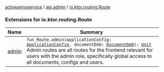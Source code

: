 [activeannoservice](../../index.md) / [api.admin](../index.md) / [io.ktor.routing.Route](./index.md)

### Extensions for io.ktor.routing.Route

| Name | Summary |
|---|---|
| [admin](admin.md) | `fun Route.admin(applicationConfig: `[`ApplicationConfig`](../../application/-application-config/index.md)`, documentDAO: `[`DocumentDAO`](../../document/-document-d-a-o/index.md)`): `[`Unit`](https://kotlinlang.org/api/latest/jvm/stdlib/kotlin/-unit/index.html)<br>Admin routes are all routes for the frontend relevant for users with the admin role, specifically global access to all documents, configs and users. |
